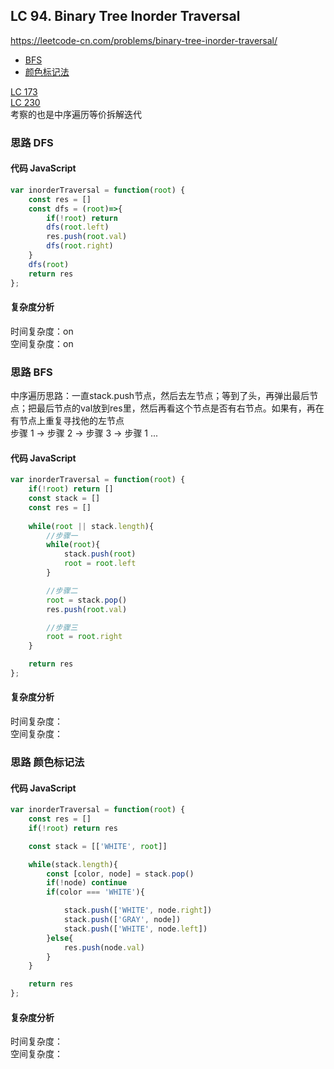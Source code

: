 ## LC 94. Binary Tree Inorder Traversal
https://leetcode-cn.com/problems/binary-tree-inorder-traversal/
- [BFS](#思路-BFS)
- [颜色标记法](#思路-颜色标记法)


[LC 173](https://github.com/lilyzhaoyilu/LeetCode-Notes/blob/master/Basic200II/LC173.%20Binary%20Search%20Tree%20Iterator.md)    
[LC 230](https://github.com/lilyzhaoyilu/LeetCode-Notes/blob/master/Basic200II/LC230.%20Kth%20Smallest%20Element%20in%20a%20BST.md)    
               考察的也是中序遍历等价拆解迭代
### 思路 DFS

#### 代码 JavaScript

```JavaScript
var inorderTraversal = function(root) {
    const res = []
    const dfs = (root)=>{
        if(!root) return
        dfs(root.left)
        res.push(root.val)
        dfs(root.right)
    }
    dfs(root)
    return res
};

```

#### 复杂度分析
时间复杂度：on </br>
空间复杂度：on


### 思路 BFS
中序遍历思路：一直stack.push节点，然后去左节点；等到了头，再弹出最后节点；把最后节点的val放到res里，然后再看这个节点是否有右节点。如果有，再在有节点上重复寻找他的左节点   
步骤 1 -> 步骤 2 -> 步骤 3 -> 步骤 1 ...   
#### 代码 JavaScript

```JavaScript
var inorderTraversal = function(root) {
    if(!root) return []
    const stack = []
    const res = []
    
    while(root || stack.length){
        //步骤一
        while(root){
            stack.push(root)
            root = root.left
        }

        //步骤二
        root = stack.pop()
        res.push(root.val)

        //步骤三
        root = root.right
    }

    return res
};

```

#### 复杂度分析
时间复杂度： </br>
空间复杂度：




### 思路 颜色标记法

#### 代码 JavaScript

```JavaScript
var inorderTraversal = function(root) {
    const res = []
    if(!root) return res

    const stack = [['WHITE', root]]

    while(stack.length){
        const [color, node] = stack.pop()
        if(!node) continue
        if(color === 'WHITE'){

            stack.push(['WHITE', node.right])
            stack.push(['GRAY', node])
            stack.push(['WHITE', node.left])
        }else{
            res.push(node.val)
        }
    }

    return res
};

```

#### 复杂度分析
时间复杂度： </br>
空间复杂度：